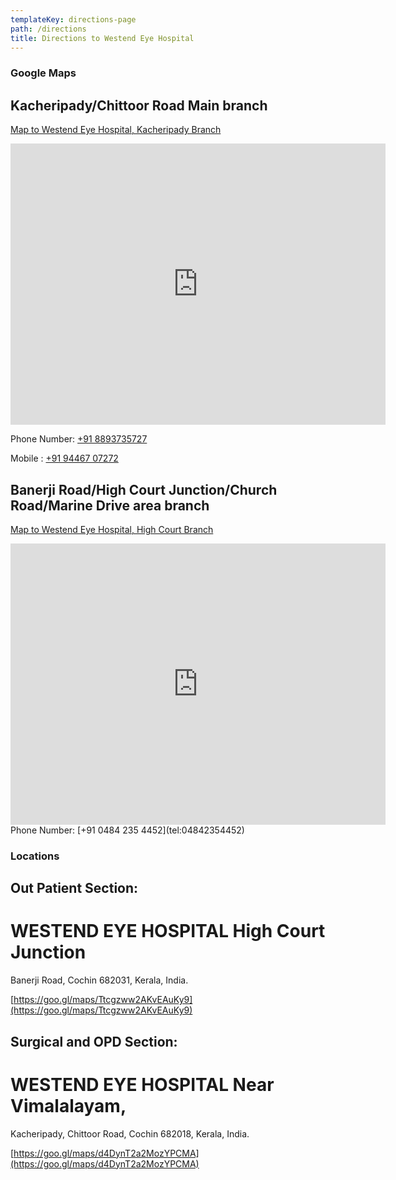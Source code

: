 ```yaml
---
templateKey: directions-page
path: /directions
title: Directions to Westend Eye Hospital
---
```

### Google Maps

## Kacheripady/Chittoor Road Main branch 

[Map to Westend Eye Hospital, Kacheripady Branch](https://goo.gl/maps/d4DynT2a2MozYPCMA)

<iframe src="https://www.google.com/maps/embed?pb=!1m18!1m12!1m3!1d3929.3479795692733!2d76.28056461428199!3d9.988087275980988!2m3!1f0!2f0!3f0!3m2!1i1024!2i768!4f13.1!3m3!1m2!1s0x3b080d5b34c28a81%3A0xdac21978925ed6d4!2sWestend%20Eye%20Hospital!5e0!3m2!1sen!2sin!4v1590402962771!5m2!1sen!2sin" width="600" height="450" frameborder="0" style="border:0;" allowfullscreen="" aria-hidden="false" tabindex="0"></iframe>


Phone Number: [+91 8893735727](tel:+918893735727)


Mobile : [+91 94467 07272](+919446707272)

## Banerji Road/High Court Junction/Church Road/Marine Drive area branch 

[Map to Westend Eye Hospital, High Court Branch](https://goo.gl/maps/Ttcgzww2AKvEAuKy9)

<iframe src="https://www.google.com/maps/embed?pb=!1m18!1m12!1m3!1d3929.394610327357!2d76.27279821428186!3d9.984225676046316!2m3!1f0!2f0!3f0!3m2!1i1024!2i768!4f13.1!3m3!1m2!1s0x3b080d576100a765%3A0xdce329bbecdd7e5d!2sWestend%20Eye%20Hospital!5e0!3m2!1sen!2sin!4v1590402564487!5m2!1sen!2sin" width="600" height="450" frameborder="0" style="border:0;" allowfullscreen="" aria-hidden="false" tabindex="0"></iframe>
Phone Number: [+91 0484 235 4452](tel:04842354452)

### Locations

## Out Patient Section:

# WESTEND EYE HOSPITAL High Court Junction
Banerji Road,
Cochin 682031,
Kerala, India.

[https://goo.gl/maps/Ttcgzww2AKvEAuKy9](https://goo.gl/maps/Ttcgzww2AKvEAuKy9)

## Surgical and OPD Section:

# WESTEND EYE HOSPITAL Near Vimalalayam,
Kacheripady,
Chittoor Road,
Cochin 682018,
Kerala, India.

[https://goo.gl/maps/d4DynT2a2MozYPCMA](https://goo.gl/maps/d4DynT2a2MozYPCMA)
